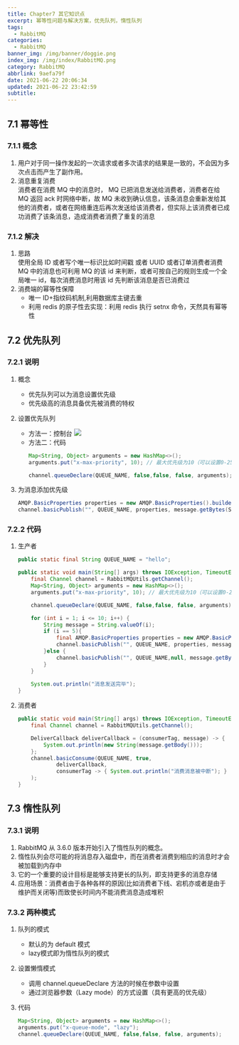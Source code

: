 ```yaml
---
title: Chapter7 其它知识点
excerpt: 幂等性问题与解决方案，优先队列，惰性队列
tags:
  - RabbitMQ
categories:
  - RabbitMQ
banner_img: /img/banner/doggie.png
index_img: /img/index/RabbitMQ.png
category: RabbitMQ
abbrlink: 9aefa79f
date: 2021-06-22 20:06:34
updated: 2021-06-22 23:42:59
subtitle:
---
```

## 7.1 幂等性

### 7.1.1 概念

1. 用户对于同一操作发起的一次请求或者多次请求的结果是一致的，不会因为多次点击而产生了副作用。
2. 消息重复消费  
   消费者在消费 MQ 中的消息时， MQ 已把消息发送给消费者，消费者在给 MQ 返回 ack 时网络中断，故 MQ 未收到确认信息，该条消息会重新发给其他的消费者，或者在网络重连后再次发送给该消费者，但实际上该消费者已成功消费了该条消息，造成消费者消费了重复的消息

### 7.1.2 解决

1. 思路  
   使用全局 ID 或者写个唯一标识比如时间戳 或者 UUID 或者订单消费者消费 MQ 中的消息也可利用 MQ 的该 id 来判断，或者可按自己的规则生成一个全局唯一 id，每次消费消息时用该 id 先判断该消息是否已消费过
2. 消费端的幂等性保障
   * 唯一 ID+指纹码机制,利用数据库主键去重
   * 利用 redis 的原子性去实现：利用 redis 执行 setnx 命令，天然具有幂等性

## 7.2 优先队列

### 7.2.1 说明

1. 概念
   * 优先队列可以为消息设置优先级
   * 优先级高的消息具备优先被消费的特权
2. 设置优先队列
   * 方法一：控制台
        ![](https://raw.githubusercontent.com/JabinHao/mihs/master/blog/RabbitMQ/7-1.png)
   * 方法二：代码
        ```java
        Map<String, Object> arguments = new HashMap<>();
        arguments.put("x-max-priority", 10); // 最大优先级为10（可以设置0-255）

        channel.queueDeclare(QUEUE_NAME, false,false, false, arguments);
        ```
3. 为消息添加优先级

    ```java
    AMQP.BasicProperties properties = new AMQP.BasicProperties().builder().priority(5).build();
    channel.basicPublish("", QUEUE_NAME, properties, message.getBytes(StandardCharsets.UTF_8));
    ```

### 7.2.2 代码

1. 生产者

    ```java
    public static final String QUEUE_NAME = "hello";

    public static void main(String[] args) throws IOException, TimeoutException {
        final Channel channel = RabbitMQUtils.getChannel();
        Map<String, Object> arguments = new HashMap<>();
        arguments.put("x-max-priority", 10); // 最大优先级为10（可以设置0-255）

        channel.queueDeclare(QUEUE_NAME, false,false, false, arguments);

        for (int i = 1; i <= 10; i++) {
            String message = String.valueOf(i);
            if (i == 5){
                final AMQP.BasicProperties properties = new AMQP.BasicProperties().builder().priority(5).build();
                channel.basicPublish("", QUEUE_NAME, properties, message.getBytes(StandardCharsets.UTF_8));
            }else {
                channel.basicPublish("", QUEUE_NAME,null, message.getBytes(StandardCharsets.UTF_8));
            }
        }
        
        System.out.println("消息发送完毕");
    }
    ```

2. 消费者

    ```java
    public static void main(String[] args) throws IOException, TimeoutException {
        final Channel channel = RabbitMQUtils.getChannel();
 
        DeliverCallback deliverCallback = (consumerTag, message) -> {
            System.out.println(new String(message.getBody()));
        };
        channel.basicConsume(QUEUE_NAME, true,
                deliverCallback,
                consumerTag -> { System.out.println("消费消息被中断"); }
        );
    }
    ```

## 7.3 惰性队列

### 7.3.1 说明
1. RabbitMQ 从 3.6.0 版本开始引入了惰性队列的概念。
2. 惰性队列会尽可能的将消息存入磁盘中，而在消费者消费到相应的消息时才会被加载到内存中
3. 它的一个重要的设计目标是能够支持更长的队列，即支持更多的消息存储
4. 应用场景：消费者由于各种各样的原因(比如消费者下线、宕机亦或者是由于维护而关闭等)而致使长时间内不能消费消息造成堆积

### 7.3.2 两种模式

1. 队列的模式
   * 默认的为 default 模式
   * lazy模式即为惰性队列的模式

2. 设置懒惰模式
   * 调用 channel.queueDeclare 方法的时候在参数中设置
   * 通过浏览器参数（Lazy mode）的方式设置（具有更高的优先级）

3. 代码

    ```java
    Map<String, Object> arguments = new HashMap<>();
    arguments.put("x-queue-mode", "lazy"); 
    channel.queueDeclare(QUEUE_NAME, false,false, false, arguments);
    ```

